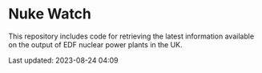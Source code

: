 # Nuke Watch

This repository includes code for retrieving the latest information available on the output of EDF nuclear power plants in the UK.

Last updated: 2023-08-24 04:09